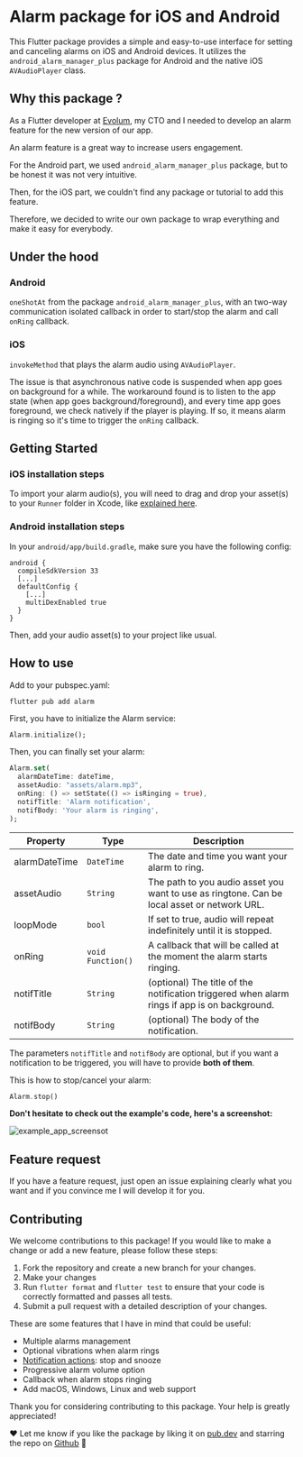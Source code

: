 # Alarm package for iOS and Android

This Flutter package provides a simple and easy-to-use interface for setting and canceling alarms on iOS and Android devices. It utilizes the `android_alarm_manager_plus` package for Android and the native iOS `AVAudioPlayer` class.

## Why this package ?

As a Flutter developer at [Evolum](https://evolum.co), my CTO and I needed to develop an alarm feature for the new version of our app.

An alarm feature is a great way to increase users engagement.

For the Android part, we used `android_alarm_manager_plus` package, but to be honest it was not very intuitive.

Then, for the iOS part, we couldn't find any package or tutorial to add this feature.

Therefore, we decided to write our own package to wrap everything and make it easy for everybody.

## Under the hood
### Android
`oneShotAt` from the package `android_alarm_manager_plus`, with an two-way communication isolated callback in order to start/stop the alarm and call `onRing` callback.

### iOS
`invokeMethod` that plays the alarm audio using `AVAudioPlayer`.

The issue is that asynchronous native code is suspended when app goes on background for a while. The workaround found is to listen to the app state (when app goes background/foreground), and every time app goes foreground, we check natively if the player is playing. If so, it means alarm is ringing so it's time to trigger the `onRing` callback.

## Getting Started

### iOS installation steps

To import your alarm audio(s), you will need to drag and drop your asset(s) to your `Runner` folder in Xcode, like [explained here](https://stackoverflow.com/a/49377095/10160176).

### Android installation steps

In your `android/app/build.gradle`, make sure you have the following config:
```Gradle
android {
  compileSdkVersion 33
  [...]
  defaultConfig {
    [...]
    multiDexEnabled true
  }
}
```

Then, add your audio asset(s) to your project like usual.

## How to use

Add to your pubspec.yaml:
```
flutter pub add alarm
```

First, you have to initialize the Alarm service:
```Dart
Alarm.initialize();
```

Then, you can finally set your alarm:
```Dart
Alarm.set(
  alarmDateTime: dateTime,
  assetAudio: "assets/alarm.mp3",
  onRing: () => setState(() => isRinging = true),
  notifTitle: 'Alarm notification',
  notifBody: 'Your alarm is ringing',
);
```

Property |   Type     | Description
-------- |------------| ---------------
alarmDateTime |   `DateTime`     | The date and time you want your alarm to ring.
assetAudio |   `String`     | The path to you audio asset you want to use as ringtone. Can be local asset or network URL.
loopMode |   `bool`     | If set to true, audio will repeat indefinitely until it is stopped.
onRing | `void Function()` | A callback that will be called at the moment the alarm starts ringing.
notifTitle |   `String`     | (optional) The title of the notification triggered when alarm rings if app is on background.
notifBody | `String` | (optional) The body of the notification.

The parameters `notifTitle` and `notifBody` are optional, but if you want a notification to be triggered, you will have to provide **both of them**.

This is how to stop/cancel your alarm:
```Dart
Alarm.stop()
```

**Don't hesitate to check out the example's code, here's a screenshot:**

![example_app_screensot](https://user-images.githubusercontent.com/32983806/209820781-bb8d15fa-efc1-4f48-a1d3-bcfcaf9efccf.jpeg)


## Feature request

If you have a feature request, just open an issue explaining clearly what you want and if you convince me I will develop it for you.

## Contributing

We welcome contributions to this package! If you would like to make a change or add a new feature, please follow these steps:

1.  Fork the repository and create a new branch for your changes.
2.  Make your changes
3.  Run `flutter format` and `flutter test` to ensure that your code is correctly formatted and passes all tests.
4.  Submit a pull request with a detailed description of your changes.

These are some features that I have in mind that could be useful:
- Multiple alarms management
- Optional vibrations when alarm rings
- [Notification actions](https://pub.dev/packages/flutter_local_notifications#notification-actions): stop and snooze
- Progressive alarm volume option
- Callback when alarm stops ringing
- Add macOS, Windows, Linux and web support

Thank you for considering contributing to this package. Your help is greatly appreciated!

❤️ Let me know if you like the package by liking it on [pub.dev](https://pub.dev/packages/alarm) and starring the repo on [Github](https://github.com/gdelataillade/alarm) 🙂
